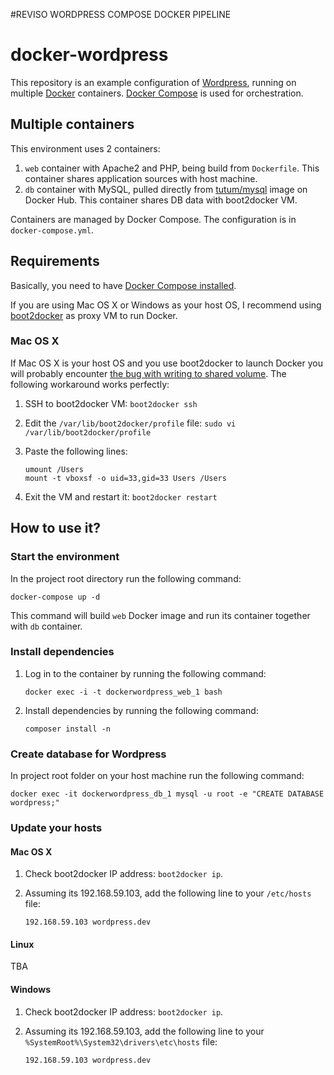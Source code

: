 #REVISO WORDPRESS COMPOSE DOCKER PIPELINE
# docker-wordpress

This repository is an example configuration of [Wordpress](http://wordpress.org/), running on multiple
[Docker](http://www.docker.com/) containers. [Docker Compose](http://docs.docker.com/compose/)
is used for orchestration.

## Multiple containers

This environment uses 2 containers:

1. `web` container with Apache2 and PHP, being build from `Dockerfile`. This container shares application sources with
host machine.
2. `db` container with MySQL, pulled directly from [tutum/mysql](https://registry.hub.docker.com/u/tutum/mysql/) image
on Docker Hub. This container shares DB data with boot2docker VM.

Containers are managed by Docker Compose. The configuration is in `docker-compose.yml`.

## Requirements

Basically, you need to have [Docker Compose installed](http://docs.docker.com/compose/#installation-and-set-up).

If you are using Mac OS X or Windows as your host OS, I recommend using [boot2docker](http://boot2docker.io/)
as proxy VM to run Docker.

### Mac OS X
If Mac OS X is your host OS and you use boot2docker to launch Docker you will probably encounter [the bug with writing
to shared volume](https://github.com/boot2docker/boot2docker/issues/581). The following workaround works perfectly:

1. SSH to boot2docker VM: `boot2docker ssh`

2. Edit the `/var/lib/boot2docker/profile` file: `sudo vi /var/lib/boot2docker/profile`

3. Paste the following lines:
    ```
    umount /Users
    mount -t vboxsf -o uid=33,gid=33 Users /Users
    ```

4. Exit the VM and restart it: `boot2docker restart`

## How to use it?

### Start the environment

In the project root directory run the following command:

```
docker-compose up -d
```

This command will build `web` Docker image and run its container together with `db` container.

### Install dependencies

1. Log in to the container by running the following command:
    ```
    docker exec -i -t dockerwordpress_web_1 bash
    ```

2. Install dependencies by running the following command:
    ```
    composer install -n
    ```

### Create database for Wordpress

In project root folder on your host machine run the following command:
```
docker exec -it dockerwordpress_db_1 mysql -u root -e "CREATE DATABASE wordpress;"
```

### Update your hosts

#### Mac OS X

1. Check boot2docker IP address: `boot2docker ip`.

2. Assuming its 192.168.59.103, add the following line to your `/etc/hosts` file:
    ```
    192.168.59.103 wordpress.dev
    ```

#### Linux

TBA

#### Windows

1. Check boot2docker IP address: `boot2docker ip`.

2. Assuming its 192.168.59.103, add the following line to your `%SystemRoot%\System32\drivers\etc\hosts` file:
    ```
    192.168.59.103 wordpress.dev
    ```
